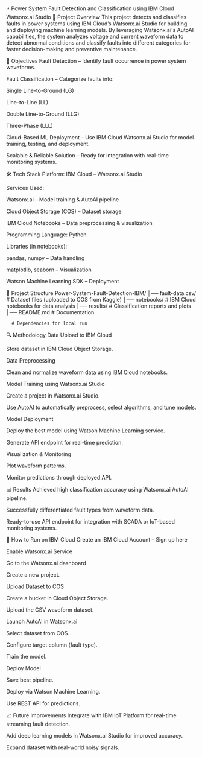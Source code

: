 ⚡ Power System Fault Detection and Classification using IBM Cloud Watsonx.ai Studio
📌 Project Overview
This project detects and classifies faults in power systems using IBM Cloud’s Watsonx.ai Studio for building and deploying machine learning models.
By leveraging Watsonx.ai's AutoAI capabilities, the system analyzes voltage and current waveform data to detect abnormal conditions and classify faults into different categories for faster decision-making and preventive maintenance.

🎯 Objectives
Fault Detection – Identify fault occurrence in power system waveforms.

Fault Classification – Categorize faults into:

Single Line-to-Ground (LG)

Line-to-Line (LL)

Double Line-to-Ground (LLG)

Three-Phase (LLL)

Cloud-Based ML Deployment – Use IBM Cloud Watsonx.ai Studio for model training, testing, and deployment.

Scalable & Reliable Solution – Ready for integration with real-time monitoring systems.

🛠️ Tech Stack
Platform: IBM Cloud – Watsonx.ai Studio

Services Used:

Watsonx.ai – Model training & AutoAI pipeline

Cloud Object Storage (COS) – Dataset storage

IBM Cloud Notebooks – Data preprocessing & visualization

Programming Language: Python

Libraries (in notebooks):

pandas, numpy – Data handling

matplotlib, seaborn – Visualization

Watson Machine Learning SDK – Deployment

📂 Project Structure
Power-System-Fault-Detection-IBM/
│── fault-data.csv/                  # Dataset files (uploaded to COS from Kaggle)
│── notebooks/             # IBM Cloud notebooks for data analysis
│── results/               # Classification reports and plots
│── README.md               # Documentation

      # Dependencies for local run
🔍 Methodology
Data Upload to IBM Cloud

Store dataset in IBM Cloud Object Storage.

Data Preprocessing

Clean and normalize waveform data using IBM Cloud notebooks.

Model Training using Watsonx.ai Studio

Create a project in Watsonx.ai Studio.

Use AutoAI to automatically preprocess, select algorithms, and tune models.

Model Deployment

Deploy the best model using Watson Machine Learning service.

Generate API endpoint for real-time prediction.

Visualization & Monitoring

Plot waveform patterns.

Monitor predictions through deployed API.

📊 Results
Achieved high classification accuracy using Watsonx.ai AutoAI pipeline.

Successfully differentiated fault types from waveform data.

Ready-to-use API endpoint for integration with SCADA or IoT-based monitoring systems.

🚀 How to Run on IBM Cloud
Create an IBM Cloud Account – Sign up here

Enable Watsonx.ai Service

Go to the Watsonx.ai dashboard

Create a new project.

Upload Dataset to COS

Create a bucket in Cloud Object Storage.

Upload the CSV waveform dataset.

Launch AutoAI in Watsonx.ai

Select dataset from COS.

Configure target column (fault type).

Train the model.

Deploy Model

Save best pipeline.

Deploy via Watson Machine Learning.

Use REST API for predictions.

📈 Future Improvements
Integrate with IBM IoT Platform for real-time streaming fault detection.

Add deep learning models in Watsonx.ai Studio for improved accuracy.

Expand dataset with real-world noisy signals.
